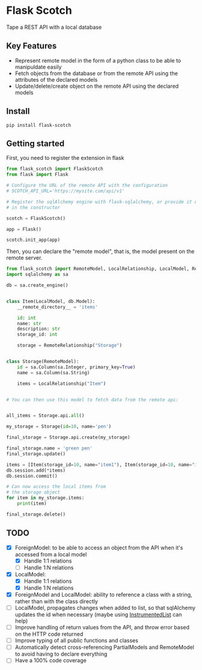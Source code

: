 # Flask Scotch

Tape a REST API with a local database

## Key Features

- Represent remote model in the form of a python class to be able to manipuldate easily
- Fetch objects from the database or from the remote API using the attributes of the declared models
- Update/delete/create object on the remote API using the declared models

## Install

`pip install flask-scotch`

## Getting started

First, you need to register the extension in flask

```python
from flask_scotch import FlaskScotch
from flask import Flask

# Configure the URL of the remote API with the configuration
# SCOTCH_API_URL='https://mysite.com/api/v1'

# Register the sqlAlchemy engine with flask-sqlalchemy, or provide it directly
# in the constructor

scotch = FlaskScotch()

app = Flask()

scotch.init_app(app)
```

Then, you can declare the "remote model", that is, the model present on the remote server.

```python
from flask_scotch import RemoteModel, LocalRelationship, LocalModel, RemoteRelationship
import sqlalchemy as sa

db = sa.create_engine()


class Item(LocalModel, db.Model):
    __remote_directory__ = 'items'

    id: int
    name: str
    description: str
    storage_id: int

    storage = RemoteRelationship("Storage")


class Storage(RemoteModel):
    id = sa.Column(sa.Integer, primary_key=True)
    name = sa.Column(sa.String)

    items = LocalRelationship("Item")


# You can then use this model to fetch data from the remote api:


all_items = Storage.api.all()

my_storage = Storage(id=10, name='pen')

final_storage = Storage.api.create(my_storage)

final_storage.name = 'green pen'
final_storage.update()

items = [Item(storage_id=10, name="item1"), Item(storage_id=10, name="item2")]
db.session.add(*items)
db.session.commit()

# Can now access the local items from
# the storage object
for item in my_storage.items:
    print(item)

final_storage.delete()
```

## TODO

- [x] ForeignModel: to be able to access an object from the API when it's accessed from a local model
    - [x] Handle 1:1 relations
    - [ ] Handle 1:N relations
- [x] LocalModel:
    - [x] Handle 1:1 relations
    - [x] Handle 1:N relations
- [x] ForeignModel and LocalModel: ability to reference a class with a string, rather than with the class directly
- [ ] LocalModel, propagates changes when added to list, so that sqlAlchemy updates the id when necessary (maybe
  using [InstrumentedList](https://github.com/sqlalchemy/sqlalchemy/blob/main/lib/sqlalchemy/orm/collections.py) can
  help)
- [ ] Improve handling of return values from the API, and throw error based on the HTTP code returned
- [ ] Improve typing of all public functions and classes
- [ ] Automatically detect cross-referencing PartialModels and RemoteModel to avoid having to declare everything
- [ ] Have a 100% code coverage
